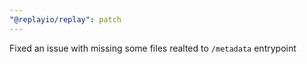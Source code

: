 ```yaml
---
"@replayio/replay": patch
---
```


Fixed an issue with missing some files realted to `/metadata` entrypoint

